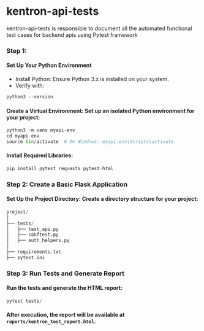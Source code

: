 # kentron-api-tests
kentron-api-tests is responsible to document all the automated functional test cases for backend apis using Pytest framework


### Step 1: 
#### Set Up Your Python Environment
* Install Python: Ensure Python 3.x is installed on your system. 
* Verify with:
```python
python3 --version
```

#### Create a Virtual Environment: Set up an isolated Python environment for your project:

```python
python3 -m venv myapi-env
cd myapi-env
source bin/activate  # On Windows: myapi-env\Scripts\activate

```
#### Install Required Libraries:
```python
pip install pytest requests pytest-html
```

### Step 2: Create a Basic Flask Application

#### Set Up the Project Directory: Create a directory structure for your project:
```python
project/
│
├── tests/
│   ├── test_api.py
│   ├── conftest.py
│   ├── auth_helpers.py
│
├── requirements.txt
├── pytest.ini

```

### Step 3: Run Tests and Generate Report

#### Run the tests and generate the HTML report:
```python
pytest tests/

```
#### After execution, the report will be available at `reports/kentron_test_report.html`.
